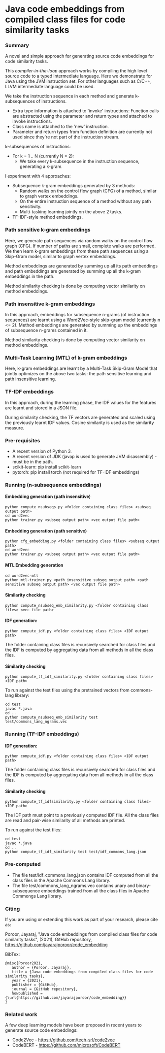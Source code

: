 # Java code embeddings from compiled class files for code similarity tasks

### Summary

A novel and simple approach for generating source code embeddings for code similarity tasks.

This *compiler-in-the-loop* approach works by compiling the high level source code to a typed intermediate language. Here we demonstrate for Java using the JVM instruction set. For other languages such as C/C++, LLVM intermediate language could be used.

We take the instruction sequence in each method and generate k-subsequences of instructions.

* Extra type information is attached to 'invoke' instructions: Function calls are abstracted using the parameter and return types and attached to invoke instructions.
* Class name is attached to the 'new' instruction.
* Parameter and return types from function definition are currently not used since they're not part of the instruction stream.

k-subsequences of instructions:

* For k = 1 .. N (currently N = 2):
    * We take every k-subsequence in the instruction sequence, generating a k-gram.

I experiment with 4 approaches:

* Subsequence k-gram embeddings generated by 3 methods:
   * Random walks on the control flow graph (CFG) of a method, similar to graph vertex embeddings.
   * On the entire instruction sequence of a method without any path sensitivity.
   * Multi-tasking learning jointly on the above 2 tasks.
* TF-IDF-style method embeddings.

### Path sensitive k-gram embeddings

Here, we generate path sequences via random walks on the control flow graph (CFG). If number of paths are small, complete walks are performed. We then learn k-gram embeddings from these path sequences using a Skip-Gram model, similar to graph vertex embeddings.

Method embeddings are generated by summing up all its path embeddings and path embeddings are generated by summing up all the k-gram embeddings in the path.

Method similarity checking is done by computing vector similarity on method embeddings.

### Path insensitive k-gram embeddings

In this approach, embeddings for subsequence n-grams (of instruction sequences) are learnt using a Word2Vec-style skip-gram model (currently n <= 2). Method embeddings are generated by summing up the embeddings of subsequence n-grams contained in it.

Method similarity checking is done by computing vector similarity on method embeddings.

### Multi-Task Learning (MTL) of k-gram embeddings

Here, k-gram embeddings are learnt by a Multi-Task Skip-Gram Model that jointly optimizes on the above two tasks: the path sensitive learning and path insensitive learning.

### TF-IDF embeddings

In this approach, during the learning phase, the IDF values for the features are learnt and stored in a JSON file.

During similarity checking, the TF vectors are generated and scaled using the previously learnt IDF values. Cosine similarity is used as the similarity measure.


### Pre-requisites

* A recent version of Python 3.
* A recent version of JDK (javap is used to generate JVM disassembly) - must be in the path.
* scikit-learn: pip install scikit-learn
* pytorch: pip install torch (not required for TF-IDF embeddings)

### Running (n-subsequence embeddings)

#### Embedding generation (path insensitive)

```console
python compute_nsubseqs.py <folder containing class files> <subseq output path>
cd word2vec
python trainer.py <subseq output path> <vec output file path>
```

#### Embedding generation (path sensitive)

```console
python cfg_embedding.py <folder containing class files> <subseq output path>
cd word2vec
python trainer.py <subseq output path> <vec output file path>
```

#### MTL Embedding generation

```console
cd word2vec-mtl
python mtl-trainer.py <path insensitive subseq output path> <path sensitive subseq output path> <vec output file path>
```

#### Similarity checking

```console
python compute_nsubseq_emb_similarity.py <folder containing class files> <vec file path>
```


#### IDF generation:

```console
python compute_idf.py <folder containing class files> <IDF output path>
```

The folder containing class files is recursively searched for class files and the IDF is computed by aggregating data from all methods in all the class files.

#### Similarity checking

```console
python compute_tf_idf_similarity.py <folder containing class files> <IDF path>
```

To run against the test files using the pretrained vectors from commons-lang library:
```console
cd test
javac *.java
cd ..
python compute_nsubseq_emb_similarity test test/commons_lang_ngrams.vec
```

### Running (TF-IDF embeddings)

#### IDF generation:

```console
python compute_idf.py <folder containing class files> <IDF output path>
```

The folder containing class files is recursively searched for class files and the IDF is computed by aggregating data from all methods in all the class files.

#### Similarity checking

```console
python compute_tf_idfsimilarity.py <folder containing class files> <IDF path>
```

The IDF path must point to a previously computed IDF file. All the class files are read and pair-wise similarity of all methods are printed.

To run against the test files:
```console
cd test
javac *.java
cd ..
python compute_tf_idf_similarity test test/idf_commons_lang.json
```
### Pre-computed

* The file test/idf_commons_lang.json contains IDF computed from all the class files in the Apache Commons Lang library.
* The file test/commons_lang_ngrams.vec contains unary and binary-subsequence embeddings trained from all the class files in Apache Commongs Lang library.

### Citing

If you are using or extending this work as part of your research, please cite as:

Poroor, Jayaraj, "Java code embeddings from compiled class files for code similarity tasks", (2021), GitHub repository, https://github.com/jayarajporoor/code_embedding

BibTex:

    @misc{Poroor2021,
       author = {Poroor, Jayaraj},
       title = {Java code embeddings from compiled class files for code similarity tasks},
       year = {2021},
       publisher = {GitHub},
       journal = {GitHub repository},
       howpublished = {\url{https://github.com/jayarajporoor/code_embedding}}
    }

### Related work

A few deep learning models have been proposed in recent years to generate source code embeddings:

* Code2Vec - https://github.com/tech-srl/code2vec
* CodeBERT - https://github.com/microsoft/CodeBERT
